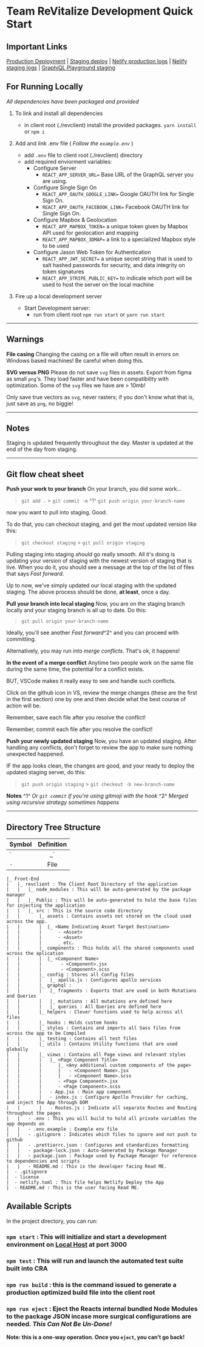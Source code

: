 <!-- # Important Links -->

# Team ReVitalize Development Quick Start

## Important Links

[Production Deployment](https://revitalize.community) |
[Staging deploy](https://revitalize.netlify.com) |
[Nelify production logs](https://app.netlify.com/sites/sleepy-brattain-252a23/deploys) |
[Nelify staging logs](https://app.netlify.com/sites/revitalize/deploys) |
[GraphiQL Playground staging](https://revitalize-development.herokuapp.com/)

## **For Running Locally**

_All dependencies have been packaged and provided_

1. To link and install all dependencies

    - in client root (./revclient) install the provided packages. `yarn install` or `npm i`

1. Add and link .env file
   ( _Follow the `example.env`_ )

    - add `.env` file to client root (./revclient) directory
    - add required enviorment variables:
        - Configure Server
            - `REACT_APP_SERVER_URL=` Base URL of the GraphQL server you are using.
        - Configure Single Sign On
            - `REACT_APP_OAUTH_GOOGLE_LINK=` Google OAUTH link for Single Sign On.
            - `REACT_APP_OAUTH_FACEBOOK_LINK=` Facebook OAUTH link for Single Sign On.
        - Configure Mapbox & Geolocation
            - `REACT_APP_MAPBOX_TOKEN=` a unique token given by Mapbox API used for geolocation and mapping
            - `REACT_APP_MAPBOX_3DMAP=` a link to a specialized Mapbox style to be used
        - Configure Jason Web Token for Authentication
            - `REACT_APP_JWT_SECRET=` a unique secret string that is used to salt hashed passwords for security, and data integrity on token signatures
            - `REACT_APP_STRIPE_PUBLIC_KEY=` to indicate which port will be used to host the server on the local machine

1. Fire up a local development server
    - Start Development server:
        - run from client root `npm run start` or `yarn run start`

---

## Warnings

**File casing**
Changing the casing on a file will often result in errors on Windows based machines! Be careful when doing this.

**SVG versus PNG**
Please do not save `svg` files in assets. Export from figma as small `png`'s. They load faster and have been compatibility with optimization. Some of the `svg` files we have are > 10mb!

Only save true vectors as `svg`, never rasters; if you don't know what that is, just save as `png`, no biggie!

---

## Notes

Staging is updated frequently throughout the day.
Master is updated at the end of the day from staging.

---

## Git flow cheat sheet

**Push your work to your branch**
On your branch, you did some work...

> `git add .` > `git commit -m` ^1^
> `git push origin your-branch-name`

now you want to pull into staging. Good.

To do that, you can checkout staging, and get the most updated version like this:

> `git checkout staging` > `git pull origin staging`

Pulling staging into staging _should_ go really smooth. All it's doing is updating your version of staging with the newest version of staging that is live. When you do it, you should see a message at the top of the list of files that says _Fast forward_.

Up to now, we've simply updated our local staging with the updated staging. The above process should be done, **at least**, once a day.

**Pull your branch into local staging**
Now, you are on the staging branch locally and your staging branch is all up to date. Do this:

> `git pull origin your-branch-name`

Ideally, you'll see another _Fast forward_^2^ and you can proceed with committing.

Alternatively, you may run into _merge conflicts_. That's ok, it happens!

**In the event of a merge conflict**
Anytime two people work on the same file during the same time, the potential for a conflict exists.

BUT, VSCode makes it really easy to see and handle such conflicts.

Click on the github icon in VS, review the merge changes (these are the first in the first section) one by one and then decide what the best course of action will be.

Remember, save each file after you resolve the conflict!

Remember, commit each file after you resolve the conflict!

**Push your newly updated staging**
Now, you have an updated staging. After handling any conflicts, don't forget to review the app to make sure nothing unexpected happened.

IF the app looks clean, the changes are good, and your ready to deploy the updated staging server, do this:

> `git push origin staging` > `git checkout -b new-branch-name`

**Notes**
^1^ _Or `git commit` if you're using gitmoji with the hook_
^2^ _Merged using recursive strategy sometimes happens_

---

## Directory Tree Structure

| Symbol | Definition |
| ------ | :--------: |
| `|_`   |   Folder   |
| `-`    |    File    |

    |_ Front-End
    |   |_ revclient : The Client Root Directory of the application
    |   |   |_ node_modules : This will be auto-generated by the package manager
    |   |   |_ Public : This will be auto-generated to hold the base files for injecting the application
    |   |   |_ src : This is the source code directory
    |   |       |_ assets : Contains assets not stored on the cloud used across the app.
    |   |       |  |_ <Name Indicating Asset Target Destination>
    |   |       |      - <Asset>
    |   |       |      - <Asset>
    |   |       |      _ etc.
    |   |       |_ components : This holds all the shared components used across the aplication
    |   |       |  |_ <Component Name>
    |   |       |       - <Component>.jsx
    |   |       |       - <Component>.scss
    |   |       |_ config : Stores all Config files
    |   |       |   |_ apollo.js : Configures apollo services
    |   |       |_ graphql :
    |   |       |   |_ fragments : Exports that are used in both Mutations and Queries
    |   |       |   |_ mutations : All mutations are defined here
    |   |       |   |_ queries : All Queries are defined here
    |   |       |_ helpers : Clever functions used to help across all files
    |   |       |_ hooks : Holds custom hooks
    |   |       |_ styles : Contains and imports all Sass files from across the app to be Compiled
    |   |       |_ testing : Contains all test files
    |   |       |_ utils : Contains Utility functions that are used globally
    |   |       |_ views : Contains all Page views and relevant styles
    |   |       |   |_ <Page Component Title>
    |   |       |      |_ <Any additional custom components of the page>
    |   |       |      |   - <Component Name>.jsx
    |   |       |      |   - <Component Name>.scss
    |   |       |      - <Page Component>.jsx
    |   |       |      - <Page Component>.scss
    |   |       |   - App.jsx : Main app component
    |   |       |   - index.js : Configure Apollo Provider for caching, and inject the App through DOM
    |   |       |   - Routes.js : Indicate all separate Routes and Routing throughout the pages
    |   |   - .env : This you will build to hold all private variables the app depends on
    |   |   - .env.example : Example env file
    |   |   - .gitignore : Indicates which files to ignore and not push to github
    |   |   - .prettierrc.json : Configures and standardizes formatting
    |   |   - package-lock.json : Auto-Generated by Package Manager
    |   |   - package.json : Package used by Package Manager for reference to dependencies and scripts
    |   |   - README.md : This is the developer facing Read ME.
    |  - .gitignore
    |  - license
    |  - netlify.toml : This file helps Netlify Deploy the App
    |  - README.md : This is the user facing Read ME.

## Available Scripts

In the project directory, you can run:

### `npm start` : This will initialize and start a development environment on [Local Host](http://localhost:3000) at port 3000

### `npm test` : This will run and launch the automated test suite built into CRA

### `npm run build` : this is the command issued to generate a production optimized build file into the client root

### `npm run eject` : Eject the Reacts internal bundled Node Modules to the package JSON incase more surgical configurations are needed. _*This Can Not Be Un-Done!*_

**Note: this is a one-way operation. Once you `eject`, you can’t go back!**
